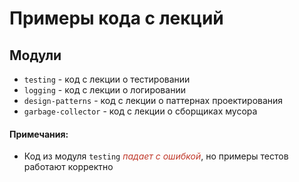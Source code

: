 # Примеры кода с лекций

## Модули
- `testing` - код с лекции о тестировании
- `logging` - код с лекции о логировании
- `design-patterns` - код с лекции о паттернах проектирования
- `garbage-collector` - код с лекции о сборщиках мусора 


#### Примечания:
- Код из модуля `testing` <span style="color:C0392B">*падает с ошибкой*</span>, но примеры тестов работают корректно 
